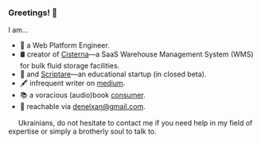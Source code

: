 ### Greetings! :wave:

I am...

- :compass: a Web Platform Engineer.
- :oil_drum: creator of [Cisterna](https://cisterna.app)—a SaaS Warehouse
  Management System (WMS) for bulk fluid storage facilities.
- :school: and [Scriptare](https://scriptare.com)—an educational startup (in closed beta).
- :fountain_pen: infrequent writer on [medium](https://medium.com/@zandaqo).
- :books: a voracious (audio)book [consumer](https://goodreads.com/zandaqo).
- :e-mail: reachable via [denelxan@gmail.com](mailto:denelxan@gmail.com). 

<img src="https://flagicons.lipis.dev/flags/4x3/ua.svg" width="16px" height="16px" /> Ukrainians, do not hesitate to contact me if you need help in my field of expertise or simply a brotherly soul to talk to.
